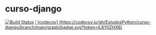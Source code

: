 # curso-django




[![Build Status](https://www.travis-ci.com/EstudosPython/curso-django.svg?branch=main)](https://www.travis-ci.com/EstudosPython/curso-django)
[! [codecov] (https://codecov.io/gh/EstudosPython/curso-django/branch/main/graph/badge.svg?token=IL6YIIZHX6)](https://codecov.io/gh/EstudosPython/curso-django)